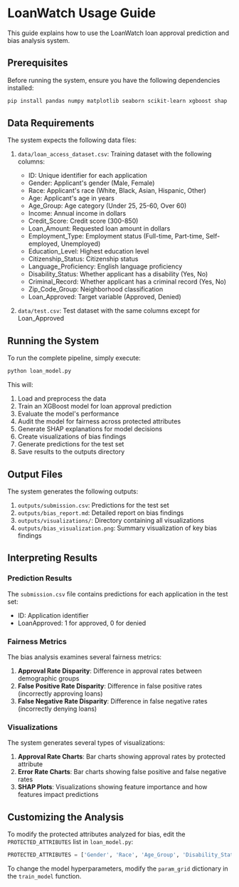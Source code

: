 # LoanWatch Usage Guide

This guide explains how to use the LoanWatch loan approval prediction and bias analysis system.

## Prerequisites

Before running the system, ensure you have the following dependencies installed:

```bash
pip install pandas numpy matplotlib seaborn scikit-learn xgboost shap
```

## Data Requirements

The system expects the following data files:

1. `data/loan_access_dataset.csv`: Training dataset with the following columns:

   - ID: Unique identifier for each application
   - Gender: Applicant's gender (Male, Female)
   - Race: Applicant's race (White, Black, Asian, Hispanic, Other)
   - Age: Applicant's age in years
   - Age_Group: Age category (Under 25, 25-60, Over 60)
   - Income: Annual income in dollars
   - Credit_Score: Credit score (300-850)
   - Loan_Amount: Requested loan amount in dollars
   - Employment_Type: Employment status (Full-time, Part-time, Self-employed, Unemployed)
   - Education_Level: Highest education level
   - Citizenship_Status: Citizenship status
   - Language_Proficiency: English language proficiency
   - Disability_Status: Whether applicant has a disability (Yes, No)
   - Criminal_Record: Whether applicant has a criminal record (Yes, No)
   - Zip_Code_Group: Neighborhood classification
   - Loan_Approved: Target variable (Approved, Denied)

2. `data/test.csv`: Test dataset with the same columns except for Loan_Approved

## Running the System

To run the complete pipeline, simply execute:

```bash
python loan_model.py
```

This will:

1. Load and preprocess the data
2. Train an XGBoost model for loan approval prediction
3. Evaluate the model's performance
4. Audit the model for fairness across protected attributes
5. Generate SHAP explanations for model decisions
6. Create visualizations of bias findings
7. Generate predictions for the test set
8. Save results to the outputs directory

## Output Files

The system generates the following outputs:

1. `outputs/submission.csv`: Predictions for the test set
2. `outputs/bias_report.md`: Detailed report on bias findings
3. `outputs/visualizations/`: Directory containing all visualizations
4. `outputs/bias_visualization.png`: Summary visualization of key bias findings

## Interpreting Results

### Prediction Results

The `submission.csv` file contains predictions for each application in the test set:

- ID: Application identifier
- LoanApproved: 1 for approved, 0 for denied

### Fairness Metrics

The bias analysis examines several fairness metrics:

1. **Approval Rate Disparity**: Difference in approval rates between demographic groups
2. **False Positive Rate Disparity**: Difference in false positive rates (incorrectly approving loans)
3. **False Negative Rate Disparity**: Difference in false negative rates (incorrectly denying loans)

### Visualizations

The system generates several types of visualizations:

1. **Approval Rate Charts**: Bar charts showing approval rates by protected attribute
2. **Error Rate Charts**: Bar charts showing false positive and false negative rates
3. **SHAP Plots**: Visualizations showing feature importance and how features impact predictions

## Customizing the Analysis

To modify the protected attributes analyzed for bias, edit the `PROTECTED_ATTRIBUTES` list in `loan_model.py`:

```python
PROTECTED_ATTRIBUTES = ['Gender', 'Race', 'Age_Group', 'Disability_Status']
```

To change the model hyperparameters, modify the `param_grid` dictionary in the `train_model` function.

